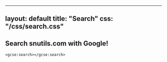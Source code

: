 ---
  layout: default
  title: "Search"
  css: "/css/search.css"
  ---

  ## Search snutils.com with Google!

  <div id="google-custom-search">

  <script>
    (function() {
      var cx = '003834670605450530612:elnnu3b8mvy';
      var gcse = document.createElement('script');
      gcse.type = 'text/javascript';
      gcse.async = true;
      gcse.src = 'https://cse.google.com/cse.js?cx=' + cx;
      var s = document.getElementsByTagName('script')[0];
      s.parentNode.insertBefore(gcse, s);
    })();
    </script>
    <gcse:search></gcse:search>


  </div>

